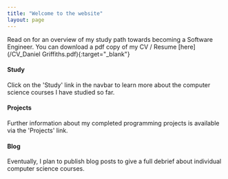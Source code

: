 ```yaml
---
title: "Welcome to the website"
layout: page
---
```


Read on for an overview of my study path towards becoming a Software Engineer.  You can download a pdf copy of my CV / Resume [here](/CV_Daniel Griffiths.pdf){:target="_blank"} 
<!-- or [file download]({{ site.url }}/assets/CV_Daniel Griffiths.pdf) -->


#### Study
Click on the 'Study' link in the navbar to learn more about the computer science courses I have studied so far.    


#### Projects
Further information about my completed programming projects is available via the 'Projects' link. 


#### Blog
Eventually, I plan to publish blog posts to give a full debrief about individual computer science courses.

  



